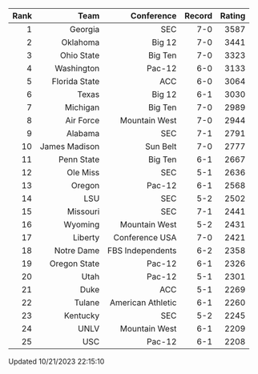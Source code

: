 | Rank  | Team                 | Conference           | Record   | Rating |
| ---:  | ---:                 | ---:                 | ---:     | ---:   |
| 1     | Georgia              | SEC                  | 7-0      | 3587   |
| 2     | Oklahoma             | Big 12               | 7-0      | 3441   |
| 3     | Ohio State           | Big Ten              | 7-0      | 3323   |
| 4     | Washington           | Pac-12               | 6-0      | 3133   |
| 5     | Florida State        | ACC                  | 6-0      | 3064   |
| 6     | Texas                | Big 12               | 6-1      | 3030   |
| 7     | Michigan             | Big Ten              | 7-0      | 2989   |
| 8     | Air Force            | Mountain West        | 7-0      | 2944   |
| 9     | Alabama              | SEC                  | 7-1      | 2791   |
| 10    | James Madison        | Sun Belt             | 7-0      | 2777   |
| 11    | Penn State           | Big Ten              | 6-1      | 2667   |
| 12    | Ole Miss             | SEC                  | 5-1      | 2636   |
| 13    | Oregon               | Pac-12               | 6-1      | 2568   |
| 14    | LSU                  | SEC                  | 5-2      | 2502   |
| 15    | Missouri             | SEC                  | 7-1      | 2441   |
| 16    | Wyoming              | Mountain West        | 5-2      | 2431   |
| 17    | Liberty              | Conference USA       | 7-0      | 2421   |
| 18    | Notre Dame           | FBS Independents     | 6-2      | 2358   |
| 19    | Oregon State         | Pac-12               | 6-1      | 2326   |
| 20    | Utah                 | Pac-12               | 5-1      | 2301   |
| 21    | Duke                 | ACC                  | 5-1      | 2269   |
| 22    | Tulane               | American Athletic    | 6-1      | 2260   |
| 23    | Kentucky             | SEC                  | 5-2      | 2245   |
| 24    | UNLV                 | Mountain West        | 6-1      | 2209   |
| 25    | USC                  | Pac-12               | 6-1      | 2208   |

Updated 10/21/2023 22:15:10
